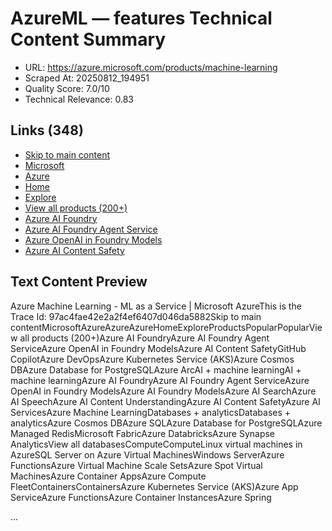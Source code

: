 # AzureML — features Technical Content Summary

- URL: https://azure.microsoft.com/products/machine-learning
- Scraped At: 20250812_194951
- Quality Score: 7.0/10
- Technical Relevance: 0.83

## Links (348)
- [Skip to main content](javascript:void(0))
- [Microsoft](https://www.microsoft.com)
- [Azure](https://azure.microsoft.com/en-us)
- [Home](https://azure.microsoft.com/en-us)
- [Explore](https://azure.microsoft.com/en-us/explore/)
- [View all products (200+)](https://azure.microsoft.com/en-us/products)
- [Azure AI Foundry](https://azure.microsoft.com/en-us/products/ai-studio/)
- [Azure AI Foundry Agent Service](https://azure.microsoft.com/en-us/products/ai-agent-service/)
- [Azure OpenAI in Foundry Models](https://azure.microsoft.com/en-us/products/ai-services/openai-service/)
- [Azure AI Content Safety](https://azure.microsoft.com/en-us/products/ai-services/ai-content-safety/)

## Text Content Preview

Azure Machine Learning - ML as a Service | Microsoft AzureThis is the Trace Id: 97ac4fae42e2a2f4ef6407d046da5882Skip to main contentMicrosoftAzureAzureAzureHomeExploreProductsPopularPopularView all products (200+)Azure AI FoundryAzure AI Foundry Agent ServiceAzure OpenAI in Foundry ModelsAzure AI Content SafetyGitHub CopilotAzure DevOpsAzure Kubernetes Service (AKS)Azure Cosmos DBAzure Database for PostgreSQLAzure Arc​AI + machine learningAI + machine learningAzure AI FoundryAzure AI Foundry Agent ServiceAzure OpenAI in Foundry ModelsAzure AI Foundry ModelsAzure AI SearchAzure AI SpeechAzure AI Content UnderstandingAzure AI Content SafetyAzure AI ServicesAzure Machine LearningDatabases + analyticsDatabases + analyticsAzure Cosmos DBAzure SQLAzure Database for PostgreSQLAzure Managed RedisMicrosoft FabricAzure DatabricksAzure Synapse AnalyticsView all databasesComputeComputeLinux virtual machines in AzureSQL Server on Azure Virtual MachinesWindows ServerAzure FunctionsAzure Virtual Machine Scale SetsAzure Spot Virtual MachinesAzure Container AppsAzure Compute FleetContainersContainersAzure Kubernetes Service (AKS)Azure App ServiceAzure FunctionsAzure Container Instances​Azure Spring

…